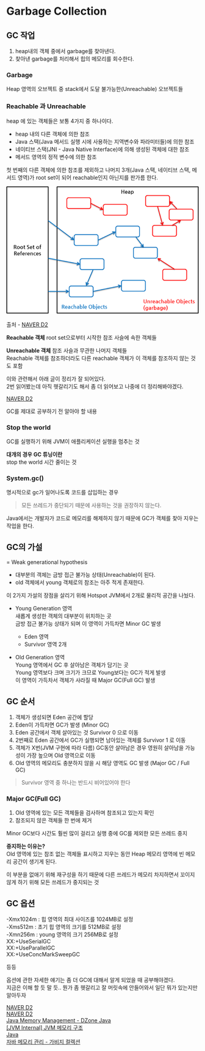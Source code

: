 # Garbage Collection

## GC 작업
1. heap내의 객체 중에서 garbage를 찾아낸다.
2. 찾아낸 garbage를 처리해서 힙의 메모리를 회수한다.

### Garbage
Heap 영역의 오브젝트 중 stack에서 도달 불가능한(Unreachable) 오브젝트들

### Reachable 과 Unreachable
heap 에 있는 객체들은 보통 4가지 중 하나이다.

- heap 내의 다른 객체에 의한 참조
- Java 스택(Java 메서드 실행 시에 사용하는 지역변수와 파라미터들)에 의한 참조
- 네이티브 스택(JNI - Java Native Interface)에 의해 생성된 객체에 대한 참조
- 메서드 영역의 정적 변수에 의한 참조

첫 번째의 다른 객체에 의한 참조를 제외하고 나머지 3개(Java 스택, 네이티브 스택, 메서드 영역)가 root set이 되어 reachable인지 아닌지를 판가름 한다.

![reachable](../image/gc/reachable.png)

출처 - [NAVER D2](https://d2.naver.com/helloworld/329631)

**Reachable 객체**
root set으로부터 시작한 참조 사슬에 속한 객체들

**Unreachable 객체**
참조 사슬과 무관한 나머지 객체들  
Reachable 객체를 참조하더라도 다른 reachable 객체가 이 객체를 참조하지 않는 것도 포함

이와 관련해서 아래 글이 정리가 잘 되어있다.  
2번 읽어봤는데 아직 헷갈리기도 해서 좀 더 읽어보고 나중에 더 정리해봐야겠다.

[NAVER D2](https://d2.naver.com/helloworld/329631)

GC를 제대로 공부하기 전 알아야 할 내용

### Stop the world
GC를 실행하기 위해 JVM이 애플리케이션 실행을 멈추는 것

**대개의 경우 GC 튜닝이란**   
stop the world 시간 줄이는 것

### System.gc()
명시적으로 gc가 일어나도록 코드를 삽입하는 경우

> 모든 쓰레드가 중단되기 때문에 사용하는 것을 권장하지 않는다.

Java에서는 개발자가 코드로 메모리를 해제하지 않기 때문에 GC가 객체를 찾아 지우는 작업을 한다.

## GC의 가설
= Weak generational hypothesis

- 대부분의 객체는 금방 접근 불가능 상태(Unreachable)이 된다.
- old 객체에서 young 객체로의 참조는 아주 적게 존재한다.

이 2가지 가설의 장점을 살리기 위해 Hotspot JVM에서 2개로 물리적 공간을 나눴다.

- Young Generation 영역  
    새롭게 생성한 객체의 대부분이 위치하는 곳  
    금방 접근 불가능 상태가 되며 이 영역이 가득차면 Minor GC 발생
    
    - Eden 영역
    - Survivor 영역 2개

- Old Generation 영역  
    Young 영역에서 GC 후 살아남은 객체가 담기는 곳  
    Young 영역보다 크며 크기가 크므로 Young보다는 GC가 적게 발생  
    이 영역이 가득차서 객체가 사라질 때 Major GC(Full GC) 발생  

## GC 순서

1. 객체가 생성되면 Eden 공간에 할당
2. Eden이 가득차면 GC가 발생 (Minor GC)
3. Eden 공간에서 객체 살아있는 것 Survivor 0 으로 이동
4. 2번째로 Eden 공간에서 GC가 실행되면 남아있는 객체를 Survivor 1 로 이동
5. 객체가 X번(JVM 구현에 따라 다름) GC동안 살아남은 경우 영원히 살아남을 가능성이 가장 높으며 Old 영역으로 이동
6. Old 영역의 메모리도 충분하지 않을 시 해당 영역도 GC 발생 (Major GC / Full GC)

> Survivor 영역 중 하나는 반드시 비어있어야 한다

### Major GC(Full GC)

1. Old 영역에 있는 모든 객체들을 검사하며 참조되고 있는지 확인
2. 참조되지 않은 객체들 한 번에 제거

Minor GC보다 시간도 훨씬 많이 걸리고 실행 중에 GC를 제외한 모든 쓰레드 중지

**중지하는 이유는?**  
Old 영역에 있는 참조 없는 객체들 표시하고 지우는 동안 Heap 메모리 영역에 빈 메모리 공간이 생기게 된다. 

이 부분을 없애기 위해 재구성을 하기 때문에 다른 쓰레드가 메모리 차지하면서 꼬이지 않게 하기 위해 모든 쓰레드가 중지되는 것

## GC 옵션

-Xmx1024m : 힙 영역의 최대 사이즈를 1024MB로 설정  
-Xms512m : 초기 힙 영역의 크기를 512MB로 설정  
-Xmn256m : young 영역의 크기 256MB로 설정  
XX:+UseSerialGC  
XX:+UseParallelGC  
XX:+UseConcMarkSweepGC

등등

옵션에 관한 자세한 얘기는 좀 더 GC에 대해서 알게 되었을 때 공부해야겠다.   
지금은 이해 할 듯 말 듯.. 뭔가 좀 헷갈리고 잘 머릿속에 안들어와서 일단 뭐가 있는지만 알아두자



[NAVER D2](https://d2.naver.com/helloworld/329631)  
[NAVER D2](https://d2.naver.com/helloworld/1329)  
[Java Memory Management - DZone Java](https://dzone.com/articles/java-memory-management)  
[[JVM Internal] JVM 메모리 구조](https://12bme.tistory.com/382)  
[Java](https://wjdqhrlf.medium.com/java-9046a241abbe)  
[자바 메모리 관리 - 가비지 컬렉션](https://yaboong.github.io/java/2018/06/09/java-garbage-collection/)
